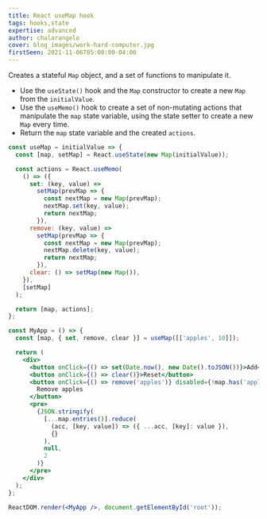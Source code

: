 ```yaml
---
title: React useMap hook
tags: hooks,state
expertise: advanced
author: chalarangelo
cover: blog_images/work-hard-computer.jpg
firstSeen: 2021-11-06T05:00:00-04:00
---
```


Creates a stateful `Map` object, and a set of functions to manipulate it.

- Use the `useState()` hook and the `Map` constructor to create a new `Map` from the `initialValue`.
- Use the `useMemo()` hook to create a set of non-mutating actions that manipulate the `map` state variable, using the state setter to create a new `Map` every time.
- Return the `map` state variable and the created `actions`.

```jsx
const useMap = initialValue => {
  const [map, setMap] = React.useState(new Map(initialValue));

  const actions = React.useMemo(
    () => ({
      set: (key, value) =>
        setMap(prevMap => {
          const nextMap = new Map(prevMap);
          nextMap.set(key, value);
          return nextMap;
        }),
      remove: (key, value) =>
        setMap(prevMap => {
          const nextMap = new Map(prevMap);
          nextMap.delete(key, value);
          return nextMap;
        }),
      clear: () => setMap(new Map()),
    }),
    [setMap]
  );

  return [map, actions];
};
```

```jsx
const MyApp = () => {
  const [map, { set, remove, clear }] = useMap([['apples', 10]]);

  return (
    <div>
      <button onClick={() => set(Date.now(), new Date().toJSON())}>Add</button>
      <button onClick={() => clear()}>Reset</button>
      <button onClick={() => remove('apples')} disabled={!map.has('apples')}>
        Remove apples
      </button>
      <pre>
        {JSON.stringify(
          [...map.entries()].reduce(
            (acc, [key, value]) => ({ ...acc, [key]: value }),
            {}
          ),
          null,
          2
        )}
      </pre>
    </div>
  );
};

ReactDOM.render(<MyApp />, document.getElementById('root'));
```
